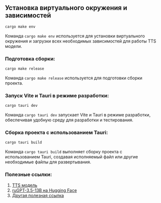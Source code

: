 ## Установка виртуального окружения и зависимостей

```bash
cargo make env
```
Команда `cargo make env` используется для установки виртуального окружения и загрузки всех необходимых зависимостей для работы TTS модели.

### Подготовка сборки:

```bash
cargo make release
```
Команда `cargo make release` используется для подготовки сборки проекта.

### Запуск Vite и Tauri в режиме разработки:

```bash
cargo tauri dev
```

Команда `cargo tauri dev` запускает Vite и Tauri в режиме разработки, обеспечивая удобную среду для разработки и тестирования.

### Сборка проекта с использованием Tauri:
```bash
cargo tauri build
```
Команда `cargo tauri build` выполняет сборку проекта с использованием Tauri, создавая исполняемый файл или другие необходимые файлы для развертывания.

### Полезные ссылки:

1. [TTS модель](https://github.com/zxcq544/russian_text_to_speech)
2. [ruGPT-3.5-13B на Hugging Face](https://huggingface.co/ai-forever/ruGPT-3.5-13B/tree/main)
3. [Другая полезная ссылка](ссылка_на_третью_страницу)
